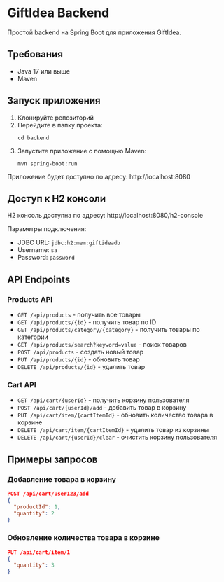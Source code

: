 # GiftIdea Backend

Простой backend на Spring Boot для приложения GiftIdea.

## Требования

- Java 17 или выше
- Maven

## Запуск приложения

1. Клонируйте репозиторий
2. Перейдите в папку проекта:
   ```
   cd backend
   ```
3. Запустите приложение с помощью Maven:
   ```
   mvn spring-boot:run
   ```
   
Приложение будет доступно по адресу: http://localhost:8080

## Доступ к H2 консоли

H2 консоль доступна по адресу: http://localhost:8080/h2-console

Параметры подключения:
- JDBC URL: `jdbc:h2:mem:giftideadb`
- Username: `sa`
- Password: `password`

## API Endpoints

### Products API

- `GET /api/products` - получить все товары
- `GET /api/products/{id}` - получить товар по ID
- `GET /api/products/category/{category}` - получить товары по категории
- `GET /api/products/search?keyword=value` - поиск товаров
- `POST /api/products` - создать новый товар
- `PUT /api/products/{id}` - обновить товар
- `DELETE /api/products/{id}` - удалить товар

### Cart API

- `GET /api/cart/{userId}` - получить корзину пользователя
- `POST /api/cart/{userId}/add` - добавить товар в корзину
- `PUT /api/cart/item/{cartItemId}` - обновить количество товара в корзине
- `DELETE /api/cart/item/{cartItemId}` - удалить товар из корзины
- `DELETE /api/cart/{userId}/clear` - очистить корзину пользователя

## Примеры запросов

### Добавление товара в корзину

```json
POST /api/cart/user123/add
{
  "productId": 1,
  "quantity": 2
}
```

### Обновление количества товара в корзине

```json
PUT /api/cart/item/1
{
  "quantity": 3
}
``` 